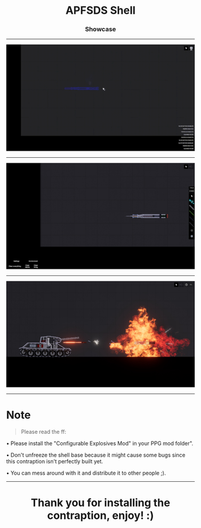 <h1 align="center">APFSDS Shell</h1>

<h3 align="center">Showcase</h3>

___
<p align="center"><img src="showcase\APFSDS Shell.gif"></p>

___
<p align="center"><img src="showcase\shell.jpg"></p>

___
<p align="center"><img src="showcase\impact.jpg"></p>

___

<h1>Note</h1>

> Please read the ff:

• Please install the "Configurable Explosives Mod" in your PPG mod folder".

• Don't unfreeze the shell base because it might cause some bugs since this contraption isn't perfectly built yet.

• You can mess around with it and distribute it to other people ;).

___

<h1 align="center">Thank you for installing the contraption, enjoy! :)</h1>
